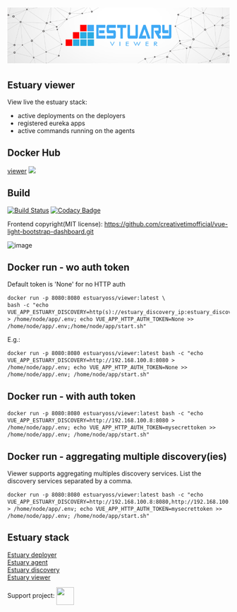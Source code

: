 <h1 align="center"><img src="./docs/images/banner_estuary.png" alt="Testing as a service with Docker"></h1>

## Estuary viewer
View live the estuary stack:
-   active deployments on the deployers
-   registered eureka apps
-   active commands running on the agents

## Docker Hub
[viewer](https://hub.docker.com/r/estuaryoss/viewer) ![](https://img.shields.io/docker/pulls/estuaryoss/viewer.svg)

## Build
[![Build Status](https://travis-ci.org/estuaryoss/estuary-viewer.svg?branch=master)](https://travis-ci.org/estuaryoss/estuary-viewer)
[![Codacy Badge](https://app.codacy.com/project/badge/Grade/3fdca1ec029948da8f0650e4be74ec0d)](https://www.codacy.com/gh/estuaryoss/estuary-viewer?utm_source=github.com&amp;utm_medium=referral&amp;utm_content=estuaryoss/estuary-viewer&amp;utm_campaign=Badge_Grade)

Frontend copyright(MIT license): https://github.com/creativetimofficial/vue-light-bootstrap-dashboard.git

![image](https://user-images.githubusercontent.com/43060213/111429327-8ae65500-8701-11eb-98f4-273be82388a0.png)

## Docker run - wo auth token
Default token is 'None' for no HTTP auth
```shell script
docker run -p 8080:8080 estuaryoss/viewer:latest \
bash -c "echo VUE_APP_ESTUARY_DISCOVERY=http(s)://estuary_discovery_ip:estuary_discovery_port > /home/node/app/.env; echo VUE_APP_HTTP_AUTH_TOKEN=None >> /home/node/app/.env;/home/node/app/start.sh"

```

E.g.:
```shell script
docker run -p 8080:8080 estuaryoss/viewer:latest bash -c "echo VUE_APP_ESTUARY_DISCOVERY=http://192.168.100.8:8080 > /home/node/app/.env; echo VUE_APP_HTTP_AUTH_TOKEN=None >> /home/node/app/.env; /home/node/app/start.sh"
```

## Docker run - with auth token
```shell script
docker run -p 8080:8080 estuaryoss/viewer:latest bash -c "echo VUE_APP_ESTUARY_DISCOVERY=http://192.168.100.8:8080 > /home/node/app/.env; echo VUE_APP_HTTP_AUTH_TOKEN=mysecrettoken >> /home/node/app/.env; /home/node/app/start.sh"
```

## Docker run - aggregating multiple discovery(ies)
Viewer supports aggregating multiples discovery services. List the discovery services separated by a comma.
```shell script
docker run -p 8080:8080 estuaryoss/viewer:latest bash -c "echo VUE_APP_ESTUARY_DISCOVERY=http://192.168.100.8:8080,http://192.168.100.9:8080 > /home/node/app/.env; echo VUE_APP_HTTP_AUTH_TOKEN=mysecrettoken >> /home/node/app/.env; /home/node/app/start.sh"
```

## Estuary stack
[Estuary deployer](https://github.com/estuaryoss/estuary-deployer)   
[Estuary agent](https://github.com/estuaryoss/estuary-agent)  
[Estuary discovery](https://github.com/estuaryoss/estuary-discovery)  
[Estuary viewer](https://github.com/estuaryoss/estuary-viewer)  

Support project: <a href="https://paypal.me/catalindinuta?locale.x=en_US"><img src="https://lh3.googleusercontent.com/Y2_nyEd0zJftXnlhQrWoweEvAy4RzbpDah_65JGQDKo9zCcBxHVpajYgXWFZcXdKS_o=s180-rw" height="40" width="40" align="center"></a>
